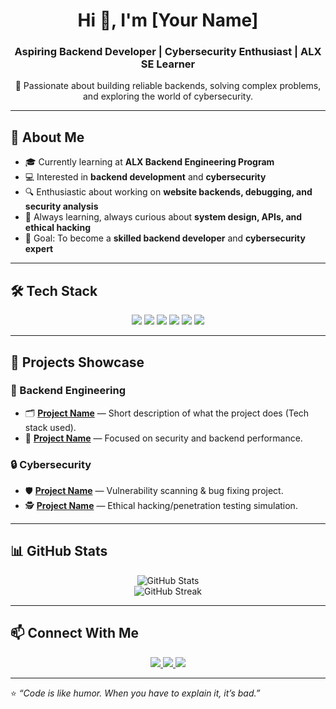 <h1 align="center">Hi 👋, I'm [Your Name]</h1>
<h3 align="center">Aspiring Backend Developer | Cybersecurity Enthusiast | ALX SE Learner</h3>

<p align="center">
  🚀 Passionate about building reliable backends, solving complex problems, and exploring the world of cybersecurity.  
</p>

---

## 🌟 About Me  
- 🎓 Currently learning at **ALX Backend Engineering Program**  
- 💻 Interested in **backend development** and **cybersecurity**  
- 🔍 Enthusiastic about working on **website backends, debugging, and security analysis**  
- 🌱 Always learning, always curious about **system design, APIs, and ethical hacking**  
- 🎯 Goal: To become a **skilled backend developer** and **cybersecurity expert**  

---

## 🛠️ Tech Stack  

<p align="center">
  <img src="https://img.shields.io/badge/Python-3776AB?style=for-the-badge&logo=python&logoColor=white" />
  <img src="https://img.shields.io/badge/JavaScript-F7DF1E?style=for-the-badge&logo=javascript&logoColor=black" />
  <img src="https://img.shields.io/badge/C-00599C?style=for-the-badge&logo=c&logoColor=white" />
  <img src="https://img.shields.io/badge/SQL-4479A1?style=for-the-badge&logo=postgresql&logoColor=white" />
  <img src="https://img.shields.io/badge/Git-F05032?style=for-the-badge&logo=git&logoColor=white" />
  <img src="https://img.shields.io/badge/Linux-FCC624?style=for-the-badge&logo=linux&logoColor=black" />
</p>

---

## 📂 Projects Showcase  

### 🔧 Backend Engineering  
- 🗂️ **[Project Name](#)** — Short description of what the project does (Tech stack used).  
- 🔐 **[Project Name](#)** — Focused on security and backend performance.  

### 🔒 Cybersecurity  
- 🛡️ **[Project Name](#)** — Vulnerability scanning & bug fixing project.  
- 🕵️ **[Project Name](#)** — Ethical hacking/penetration testing simulation.  

---

## 📊 GitHub Stats  

<p align="center">
  <img src="https://github-readme-stats.vercel.app/api?username=YourUsername&show_icons=true&theme=radical" alt="GitHub Stats" />
  <br />
  <img src="https://github-readme-streak-stats.herokuapp.com/?user=YourUsername&theme=radical" alt="GitHub Streak" />
</p>

---

## 📫 Connect With Me  

<p align="center">
  <a href="https://linkedin.com/in/yourlinkedin" target="_blank">
    <img src="https://img.shields.io/badge/LinkedIn-0A66C2?style=for-the-badge&logo=linkedin&logoColor=white" />
  </a>
  <a href="mailto:youremail@example.com" target="_blank">
    <img src="https://img.shields.io/badge/Email-D14836?style=for-the-badge&logo=gmail&logoColor=white" />
  </a>
  <a href="https://twitter.com/yourhandle" target="_blank">
    <img src="https://img.shields.io/badge/Twitter-1DA1F2?style=for-the-badge&logo=twitter&logoColor=white" />
  </a>
</p>

---

⭐️ *“Code is like humor. When you have to explain it, it’s bad.”*  
